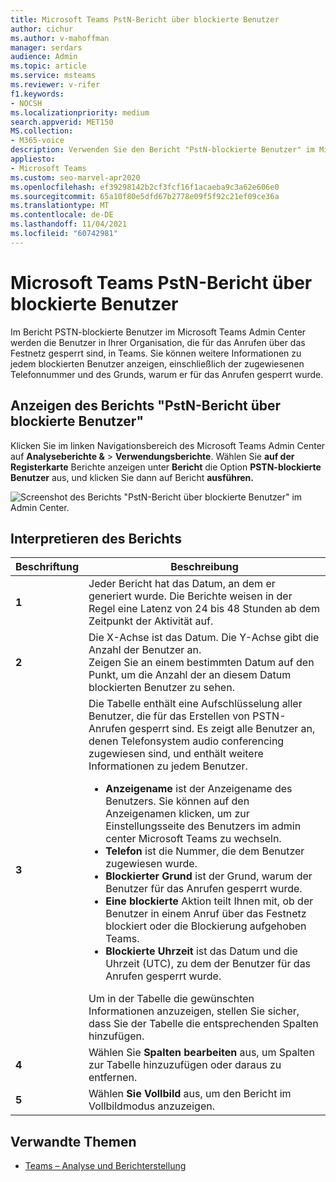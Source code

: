 ```yaml
---
title: Microsoft Teams PstN-Bericht über blockierte Benutzer
author: cichur
ms.author: v-mahoffman
manager: serdars
audience: Admin
ms.topic: article
ms.service: msteams
ms.reviewer: v-rifer
f1.keywords:
- NOCSH
ms.localizationpriority: medium
search.appverid: MET150
MS.collection:
- M365-voice
description: Verwenden Sie den Bericht "PstN-blockierte Benutzer" im Microsoft Teams Admin Center, um einen Überblick über die Teams-Benutzer In Ihrer Organisation zu erhalten, die für das Anrufen über das Festnetz gesperrt sind.
appliesto:
- Microsoft Teams
ms.custom: seo-marvel-apr2020
ms.openlocfilehash: ef39298142b2cf3fcf16f1acaeba9c3a62e606e0
ms.sourcegitcommit: 65a10f80e5dfd67b2778e09f5f92c21ef09ce36a
ms.translationtype: MT
ms.contentlocale: de-DE
ms.lasthandoff: 11/04/2021
ms.locfileid: "60742981"
---
```

# <a name="microsoft-teams-pstn-blocked-users-report"></a>Microsoft Teams PstN-Bericht über blockierte Benutzer

Im Bericht PSTN-blockierte Benutzer im Microsoft Teams Admin Center werden die Benutzer in Ihrer Organisation, die für das Anrufen über das Festnetz gesperrt sind, in Teams. Sie können weitere Informationen zu jedem blockierten Benutzer anzeigen, einschließlich der zugewiesenen Telefonnummer und des Grunds, warum er für das Anrufen gesperrt wurde.

## <a name="view-the-pstn-blocked-users-report"></a>Anzeigen des Berichts "PstN-Bericht über blockierte Benutzer"

Klicken Sie im linken Navigationsbereich des Microsoft Teams Admin Center auf **Analyseberichte &**  >  **Verwendungsberichte**. Wählen Sie **auf der Registerkarte** Berichte anzeigen unter **Bericht** die Option **PSTN-blockierte Benutzer** aus, und klicken Sie dann auf Bericht **ausführen.**

![Screenshot des Berichts "PstN-Bericht über blockierte Benutzer" im Admin Center.](../media/teams-reports-pstn-blocked-users-with-callouts.png "Screenshot des Berichts &quot;PstN-blockierte Benutzer&quot; im Microsoft Teams Admin Center mit nummerierten Callouts")

## <a name="interpret-the-report"></a>Interpretieren des Berichts

|Beschriftung |Beschreibung  |
|--------|-------------|
|**1**   |Jeder Bericht hat das Datum, an dem er generiert wurde. Die Berichte weisen in der Regel eine Latenz von 24 bis 48 Stunden ab dem Zeitpunkt der Aktivität auf. |
|**2**   |Die X-Achse ist das Datum. Die Y-Achse gibt die Anzahl der Benutzer an. <br>Zeigen Sie an einem bestimmten Datum auf den Punkt, um die Anzahl der an diesem Datum blockierten Benutzer zu sehen. |
|**3**   |Die Tabelle enthält eine Aufschlüsselung aller Benutzer, die für das Erstellen von PSTN-Anrufen gesperrt sind.  Es zeigt alle Benutzer an, denen Telefonsystem audio conferencing zugewiesen sind, und enthält weitere Informationen zu jedem Benutzer. <ul><li>**Anzeigename** ist der Anzeigename des Benutzers. Sie können auf den Anzeigenamen klicken, um zur Einstellungsseite des Benutzers im admin center Microsoft Teams zu wechseln. </li> <li>**Telefon** ist die Nummer, die dem Benutzer zugewiesen wurde.</li> <li>**Blockierter Grund** ist der Grund, warum der Benutzer für das Anrufen gesperrt wurde.</li><li>**Eine blockierte** Aktion teilt Ihnen mit, ob der Benutzer in einem Anruf über das Festnetz blockiert oder die Blockierung aufgehoben Teams.</li> <li>**Blockierte Uhrzeit** ist das Datum und die Uhrzeit (UTC), zu dem der Benutzer für das Anrufen gesperrt wurde.</li></li> </ul>Um in der Tabelle die gewünschten Informationen anzuzeigen, stellen Sie sicher, dass Sie der Tabelle die entsprechenden Spalten hinzufügen. |
|**4**   |Wählen Sie **Spalten bearbeiten** aus, um Spalten zur Tabelle hinzuzufügen oder daraus zu entfernen.|
|**5**   |Wählen **Sie Vollbild** aus, um den Bericht im Vollbildmodus anzuzeigen.|

## <a name="related-topics"></a>Verwandte Themen

- [Teams – Analyse und Berichterstellung](teams-reporting-reference.md)